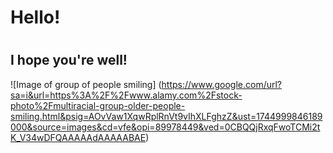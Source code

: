 # <h1> Hello!
# <h2> I hope you're well!
![Image of group of people smiling] (https://www.google.com/url?sa=i&url=https%3A%2F%2Fwww.alamy.com%2Fstock-photo%2Fmultiracial-group-older-people-smiling.html&psig=AOvVaw1XqwRplRnVt9vIhXLFghzZ&ust=1744999846189000&source=images&cd=vfe&opi=89978449&ved=0CBQQjRxqFwoTCMi2tK_V34wDFQAAAAAdAAAAABAE)



